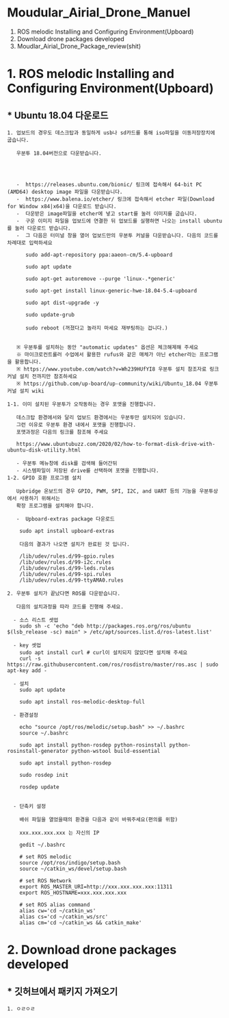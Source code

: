 Moudular_Airial_Drone_Manuel
============================

1. ROS melodic Installing and Configuring Environment(Upboard) 
2. Download drone packages developed
3. Moudlar_Airial_Drone_Package_review(shit)


# 1. ROS melodic Installing and Configuring Environment(Upboard) 
  
 ## * Ubuntu 18.04 다운로드
    
    1. 업보드의 경우도 데스크탑과 동일하게 usb나 sd카드를 통해 iso파일을 이동저장장치에 굽습니다.
       
       우분투 18.04버전으로 다운받습니다.
       
       
       
       
       -  https://releases.ubuntu.com/bionic/ 링크에 접속해서 64-bit PC (AMD64) desktop image 파일을 다운받습니다.
       -  https://www.balena.io/etcher/ 링크에 접속해서 etcher 파일(Download for Window x84|x64)을 다운로드 받습니다.
       -  다운받은 image파일을 etcher에 넣고 start를 눌러 이미지를 굽습니다. 
       -  구운 이미지 파일을 업보드에 연결한 뒤 업보드를 실행하면 나오는 install ubuntu를 눌러 다운로드 받습니다.
       -  그 다음은 터미널 창을 열어 업보드만의 우분투 커널을 다운받습니다. 다음의 코드를 차례대로 입력하세요

          sudo add-apt-repository ppa:aaeon-cm/5.4-upboard
          
          sudo apt update
          
          sudo apt-get autoremove --purge 'linux-.*generic'
          
          sudo apt-get install linux-generic-hwe-18.04-5.4-upboard
          
          sudo apt dist-upgrade -y
          
          sudo update-grub
          
          sudo reboot (꺼졌다고 놀라지 마세요 재부팅하는 겁니다.)


       ※ 우분투를 설치하는 동안 "automatic updates" 옵션은 체크해제해 주세요
       ※ 마이크로컨트롤러 수업에서 활용한 rufus와 같은 매체가 아닌 etcher라는 프로그램을 활용합니다.
       ※ https://www.youtube.com/watch?v=Wh239HUfYI8 우분투 설치 참조자료 링크 커널 설치 전까지만 참조하세요
       ※ https://github.com/up-board/up-community/wiki/Ubuntu_18.04 우분투 커널 설치 wiki
    
    1-1. 이미 설치된 우분투가 오작동하는 경우 포맷을 진행합니다. 
       
       데스크탑 환경에서와 달리 업보드 환경에서는 우분투만 설치되어 있습니다.
       그런 이유로 우분투 환경 내에서 포맷을 진행합니다.
       포맷과정은 다음의 링크를 참조해 주세요 
       
       https://www.ubuntubuzz.com/2020/02/how-to-format-disk-drive-with-ubuntu-disk-utility.html 
       
       - 우분투 메뉴창에 disk를 검색해 들어간뒤 
       - 시스템파일이 저장된 drive를 선택하여 포맷을 진행합니다.
    1-2. GPIO 호환 프로그램 설치
       
       Upbridge 온보드의 경우 GPIO, PWM, SPI, I2C, and UART 등의 기능을 우분투상에서 사용하기 위해서는
       확장 프로그램을 설치해야 합니다.
       
       -  Upboard-extras package 다운로드
        
        sudo apt install upboard-extras
        
        다음의 결과가 나오면 설치가 완료된 것 입니다.
        
        /lib/udev/rules.d/99-gpio.rules
        /lib/udev/rules.d/99-i2c.rules
        /lib/udev/rules.d/99-leds.rules
        /lib/udev/rules.d/99-spi.rules
        /lib/udev/rules.d/99-ttyAMA0.rules
    
    2. 우분투 설치가 끝났다면 ROS를 다운받습니다.
    
       다음의 설치과정을 따라 코드를 진행해 주세요.
      
      - 소스 리스트 셋업 
        sudo sh -c 'echo "deb http://packages.ros.org/ros/ubuntu $(lsb_release -sc) main" > /etc/apt/sources.list.d/ros-latest.list'
      
      - key 셋업
        sudo apt install curl # curl이 설치되지 않았다면 설치해 주세요
        curl -s https://raw.githubusercontent.com/ros/rosdistro/master/ros.asc | sudo apt-key add -
        
      - 설치
        sudo apt update
        
        sudo apt install ros-melodic-desktop-full
        
      - 환경설정
        
        echo "source /opt/ros/melodic/setup.bash" >> ~/.bashrc
        source ~/.bashrc
        
        sudo apt install python-rosdep python-rosinstall python-rosinstall-generator python-wstool build-essential
        
        sudo apt install python-rosdep
        
        sudo rosdep init
        
        rosdep update
        
       
      - 단축키 설정
        
        배쉬 파일을 열었을때의 환경을 다음과 같이 바꿔주세요(편의를 위함)
        
        xxx.xxx.xxx.xxx 는 자신의 IP

        gedit ~/.bashrc
        
        # set ROS melodic
        source /opt/ros/indigo/setup.bash
        source ~/catkin_ws/devel/setup.bash

        # set ROS Network
        export ROS_MASTER_URI=http://xxx.xxx.xxx.xxx:11311
        export ROS_HOSTNAME=xxx.xxx.xxx.xxx

        # set ROS alias command
        alias cw='cd ~/catkin_ws'
        alias cs='cd ~/catkin_ws/src'
        alias cm='cd ~/catkin_ws && catkin_make'
        
# 2. Download drone packages developed 
  
  ## * 깃허브에서 패키지 가져오기 
  
    1. ㅇㄹㅇㄹ
  

      
      
    
      
      
       
       
       
     
  
     
    
    
